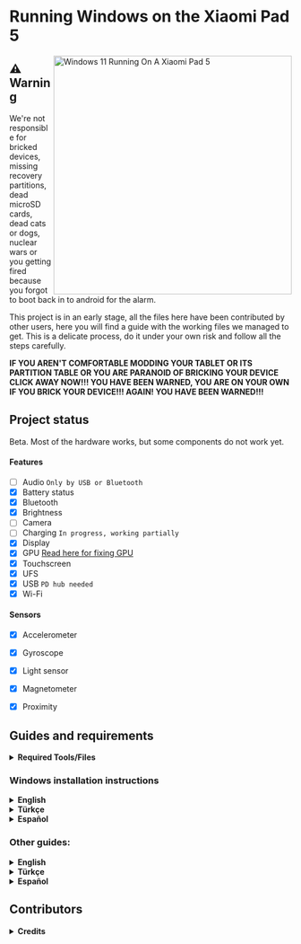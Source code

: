 # Running Windows on the Xiaomi Pad 5

<img align="right" src="https://raw.githubusercontent.com/erdilS/Port-Windows-11-Xiaomi-Pad-5/main/nabu.png" width="425" alt="Windows 11 Running On A Xiaomi Pad 5">

## ⚠️ **Warning**

We're not responsible for bricked devices, missing recovery partitions, dead microSD cards, dead cats or dogs, nuclear wars or you getting fired because you forgot to boot back in to android for the alarm.

This project is in an early stage, all the files here have been contributed by other users, here you will find a guide with the working files we managed to get. This is a delicate process, do it under your own risk and follow all the steps carefully.

**IF YOU AREN'T COMFORTABLE MODDING YOUR TABLET OR ITS PARTITION TABLE OR YOU ARE PARANOID OF BRICKING YOUR DEVICE CLICK AWAY NOW!!! YOU HAVE BEEN WARNED, YOU ARE ON YOUR OWN IF YOU BRICK YOUR DEVICE!!! AGAIN! YOU HAVE BEEN WARNED!!!**

## Project status

Beta. Most of the hardware works, but some components do not work yet.

#### Features

- [ ] Audio ```Only by USB or Bluetooth```
- [x] Battery status
- [x] Bluetooth
- [x] Brightness
- [ ] Camera
- [ ] Charging ```In progress, working partially ```
- [x] Display
- [x] GPU [Read here for fixing GPU](guide/English/otherthings-en.md)
- [x] Touchscreen
- [x] UFS
- [x] USB ```PD hub needed```
- [x] Wi-Fi

#### Sensors
- [x] Accelerometer
- [x] Gyroscope
- [x] Light sensor
- [x] Magnetometer
- [x] Proximity


## Guides and requirements

<details> 
<summary><strong>Required Tools/Files</strong></summary>

Human:

- Understand English or Spanish

- Understand how to use TWRP

- Understand how to use CMD

- Functioning brain

PC:

- [Windows on ARM image](https://uupdump.net/) (Windows 11 is recommended)

- [platform-tools](https://developer.android.com/studio/releases/platform-tools).

- [DriverUpdater](https://github.com/WOA-Project/DriverUpdater/releases/) to install the [drivers](https://github.com/map220v/MiPad5-Drivers)

Tablet:

- [UEFI image and TWRP](https://github.com/erdilS/Port-Windows-11-Xiaomi-Pad-5/releases/tag/1.0)

</details> 


### Windows installation instructions

<details> 

<summary><strong>English</strong></summary>

1 - [Create partitions](guide/English/1-partition-en.md)

2 - [Install Windows](guide/English/2-instalacion-en.md)
  
 </details>
 
 <details> 

<summary><strong>Türkçe</strong></summary>

1 - [Bölümleri oluşturma](guide/Turkish/1-partition-tr.md)

2 - [Windows kurulumu](guide/Turkish/2-install-tr.md)
  
 </details>
 
 <details>
  
  <summary><strong>Español</strong></summary>

1 - [Crear particiones](guide/Español/1-particiones-es.md)

2 - [Instalar Windows](guide/Español/2-instalacion-es.md)
  
</details> 

### Other guides:

<details> 

<summary><strong>English</strong></summary>

- [If you just want to update the drivers follow these commands](guide/English/update-en.md)

- [Dual booting and updating GPU driver](guide/English/otherthings-en.md)

- [Uninstalling Windows](guide/English/uninstall-en.md)
  
  </details>
  
  <details> 

<summary><strong>Türkçe</strong></summary>

- [Sadece sürücüleri güncellemek istiyorsanız bu rehberi takip edin](guide/Türkçe/update-tr.md)

- Dual boot işlemleri ve GPU sürücüsünü güncelleme rehberi](guide/Türkçe/otherthings-tr.md)

- [Windows'u kaldırmak](guide/Türkçe/uninstall-tr.md)
  
  </details>
    
  <details>
  
  <summary><strong>Español</strong></summary>

- [Si solo quieres actualizar los drivers sigue estos comandos](guide/Español/actualizar-es.md)

- [Dual boot y actualizar el driver de GPU](guide/Español/otras-cosas-es.md)

- [Desinstalar Windows](guide/Español/desinstalar-es.md)
    
</details> 

## Contributors

<details> 

<summary><b><strong>Credits</strong></b></summary>

- [Icesito68](https://github.com/Icesito68) ```Made Windows partitioning commands, made original vayu repo and made spanish translation```

- [Map220v](https://github.com/map220v) ```Maintains UEFI and Drivers```
  
- [Renegade Project](https://github.com/edk2-porting) ```Making the core of this project```

- [gus33000](https://github.com/gus33000) ```Providing help, also made base install guide, all of the original drivers and the msc script```

- [Renegade Project Discord members](https://discord.gg/XXBWfag) ```Provided Help```
 
- [MollySophia](https://github.com/MollySophia) ```Helped to fix battery status```

- [bibarub](https://github.com/bibarub) ```Made original bat file for switching Windows to Android```

- [entaromia](https://github.com/entaromia) ```Made application for switching Android to Windows```

- [ArturoGC06](https://github.com/ArturoGC06) ```Made spanish translation```

</details>  

